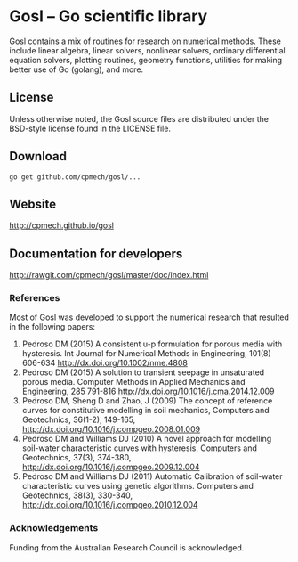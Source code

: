 # Gosl &ndash; Go scientific library

Gosl contains a mix of routines for research on numerical methods. These include linear algebra,
linear solvers, nonlinear solvers, ordinary differential equation solvers, plotting routines,
geometry functions, utilities for making better use of Go (golang), and more.

## License

Unless otherwise noted, the Gosl source files are distributed
under the BSD-style license found in the LICENSE file.

## Download

```
go get github.com/cpmech/gosl/...
```

## Website

http://cpmech.github.io/gosl

## Documentation for developers

http://rawgit.com/cpmech/gosl/master/doc/index.html

### References
Most of Gosl was developed to support the numerical research that resulted in the following papers:

1. Pedroso DM (2015) A consistent u-p formulation for porous media with hysteresis. Int Journal for Numerical Methods in Engineering, 101(8) 606-634 http://dx.doi.org/10.1002/nme.4808
2. Pedroso DM (2015) A solution to transient seepage in unsaturated porous media. Computer Methods in Applied Mechanics and Engineering, 285 791-816 http://dx.doi.org/10.1016/j.cma.2014.12.009
3. Pedroso DM, Sheng D and Zhao, J (2009) The concept of reference curves for constitutive modelling in soil mechanics, Computers and Geotechnics, 36(1-2), 149-165, http://dx.doi.org/10.1016/j.compgeo.2008.01.009
4. Pedroso DM and Williams DJ (2010) A novel approach for modelling soil-water characteristic curves with hysteresis, Computers and Geotechnics, 37(3), 374-380, http://dx.doi.org/10.1016/j.compgeo.2009.12.004
5. Pedroso DM and Williams DJ (2011) Automatic Calibration of soil-water characteristic curves using genetic algorithms. Computers and Geotechnics, 38(3), 330-340, http://dx.doi.org/10.1016/j.compgeo.2010.12.004

### Acknowledgements
Funding from the Australian Research Council is acknowledged.
